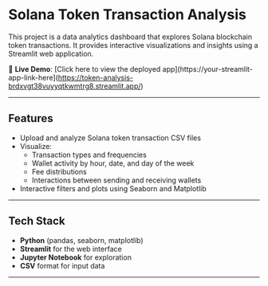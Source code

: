 # Solana Token Transaction Analysis

This project is a data analytics dashboard that explores Solana blockchain token transactions. It provides interactive visualizations and insights using a Streamlit web application.

🔗 **Live Demo**: [Click here to view the deployed app](https://your-streamlit-app-link-here](https://token-analysis-brdxvgt38vuyyqtkwmtrg8.streamlit.app/)

---

## Features

- Upload and analyze Solana token transaction CSV files
- Visualize:
  - Transaction types and frequencies
  - Wallet activity by hour, date, and day of the week
  - Fee distributions
  - Interactions between sending and receiving wallets
- Interactive filters and plots using Seaborn and Matplotlib

---

## Tech Stack

- **Python** (pandas, seaborn, matplotlib)
- **Streamlit** for the web interface
- **Jupyter Notebook** for exploration
- **CSV** format for input data

---
